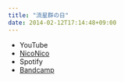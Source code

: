 ```yaml
---
title: "流星群の日"
date: 2014-02-12T17:14:48+09:00
---
```


- YouTube
- [NicoNico](https://nico.ms/sm22871780)
- Spotify
- [Bandcamp](https://mikirihasshap.bandcamp.com/track/--31)

